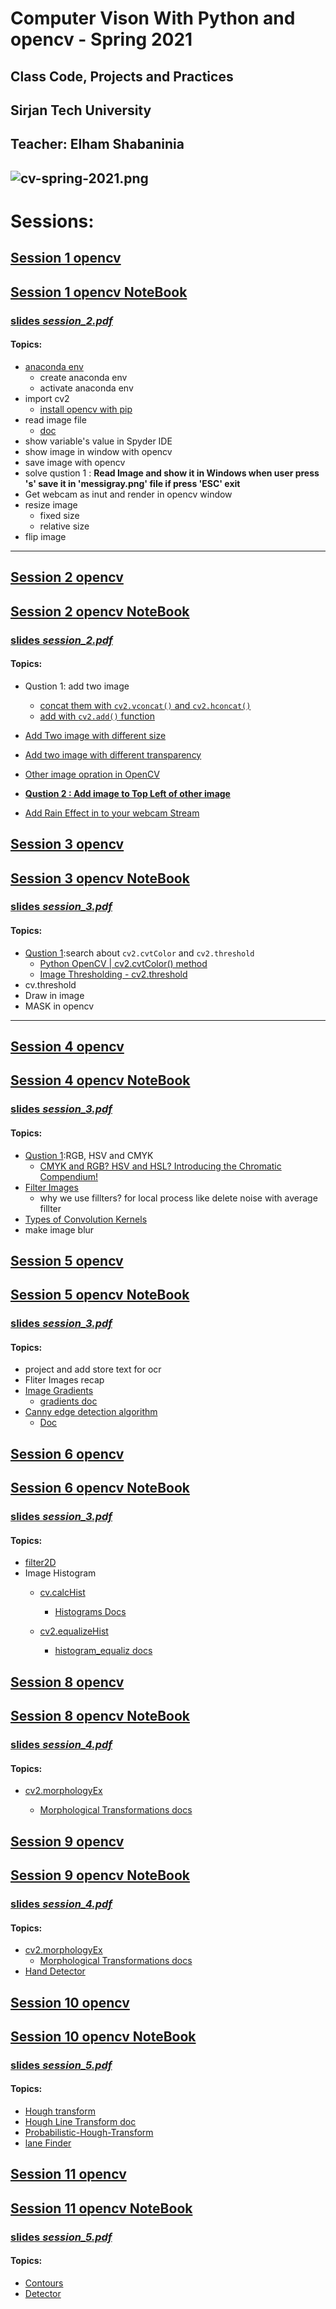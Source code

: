 # Computer Vison With Python and opencv  - Spring 2021 
## Class Code, Projects and Practices
## Sirjan Tech University
## Teacher: Elham Shabaninia

![cv-spring-2021.png](cv-spring-2021.png)
---
# Sessions:

## [Session 1 opencv](notebooks/session_1.md)
## [Session 1 opencv NoteBook](notebooks/session_1.ipynb)
### [slides ***session_2.pdf***](slides/session_2.pdf)
#### Topics:
- [anaconda env](https://docs.conda.io/projects/conda/en/latest/user-guide/tasks/manage-environments.html)
    - create anaconda env
    - activate anaconda env
- import cv2
    - [install opencv with pip](https://pypi.org/project/opencv-python/)
- read image file
    - [doc](https://opencv-python-tutroals.readthedocs.io/en/latest/py_tutorials/py_gui/py_image_display/py_image_display.html)
- show variable's value in Spyder IDE    
- show image in window with opencv
- save image with opencv
- solve qustion 1 : **Read Image and show it in Windows when user press 's' save it in 'messigray.png' file  if  press 'ESC' exit**
- Get webcam as inut and render in opencv window
- resize image
    - fixed size
    - relative size
- flip image

----

## [Session 2 opencv](notebooks/session_2.md)
## [Session 2 opencv NoteBook](notebooks/session_2.ipynb)
### [slides ***session_2.pdf***](slides/session_2.pdf)
#### Topics:

- Qustion 1: add two image
    - [concat them with `cv2.vconcat()` and `cv2.hconcat()`](notebooks/session_2.md#concat-theme-with:)
    - [add with `cv2.add()` function](notebooks/session_2.md#add-two-image-with-cv.add())
- [Add Two image with different size](notebooks/session_2.md#Add-Two-image-with-different-size)
- [Add two image with different transparency](notebooks/session_2.md#add-two-image-with-different-transparency)
- [Other image opration in OpenCV](notebooks/session_2.md#other-image-opration)
- **[Qustion 2 : Add image to Top Left of other image](#Qustion-2-:-Add-image-to-Top-Left-of-other-image)**

- [Add Rain Effect in to your webcam Stream](notebooks/session_2.md#Add-Rain-Effect-in-to-your-webcam-Stream)


## [Session 3 opencv](notebooks/session_3.md)
## [Session 3 opencv NoteBook](notebooks/session_3.ipynb)
### [slides ***session_3.pdf***](slides/session_3.pdf)
#### Topics:
- [Qustion 1](notebooks/session_3.md#Qustion-1):search about `cv2.cvtColor` and `cv2.threshold`
    - [Python OpenCV | cv2.cvtColor() method](https://www.geeksforgeeks.org/python-opencv-cv2-cvtcolor-method/)
    - [Image Thresholding - cv2.threshold](https://docs.opencv.org/master/d7/d4d/tutorial_py_thresholding.html)
- cv.threshold
- Draw in image
- MASK in opencv
----


## [Session 4 opencv](notebooks/session_4.md)
## [Session 4 opencv NoteBook](notebooks/session_4.ipynb)
### [slides ***session_3.pdf***](slides/session_3.pdf)
#### Topics:
- [Qustion 1](notebooks/session_4.md#Qustion-1):RGB, HSV and CMYK
    - [CMYK and RGB? HSV and HSL? Introducing the Chromatic Compendium!](https://dev.to/r4h33m/cmyk-and-rgb-hsv-and-hsl-introducing-the-chromatic-compendium-1d7)
- [Filter Images](notebooks/session_4.md#Filter-Images)
    - why we use fillters? for local process like delete noise with average fillter
- [Types of Convolution Kernels](https://towardsdatascience.com/types-of-convolution-kernels-simplified-f040cb307c37)
- make image blur



## [Session 5 opencv](notebooks/session_5.md)
## [Session 5 opencv NoteBook](notebooks/session_5.ipynb)
### [slides ***session_3.pdf***](slides/session_3.pdf)
#### Topics:
- project and add store text for ocr
- Fliter Images recap
- [Image Gradients](notebooks/session_5.md#Image-Gradients)
    - [gradients doc](https://opencv-python-tutroals.readthedocs.io/en/latest/py_tutorials/py_imgproc/py_gradients/py_gradients.html)
- [Canny edge detection algorithm](notebooks/session_5.md#Canny-edge-detection-algorithm)
    - [Doc](https://opencv-python-tutroals.readthedocs.io/en/latest/py_tutorials/py_imgproc/py_canny/py_canny.html)

## [Session 6 opencv](notebooks/session_6.md)
## [Session 6 opencv NoteBook](notebooks/session_6.ipynb)
### [slides ***session_3.pdf***](slides/session_3.pdf)
#### Topics:
- [filter2D](notebooks/session_6.md#filter2D)
- Image Histogram
    - [cv.calcHist](notebooks/session_6.md#cv.calcHist)
        - [Histograms Docs ](https://docs.opencv.org/master/d1/db7/tutorial_py_histogram_begins.html)
    
    - [cv2.equalizeHist](notebooks/session_6.md#cv2.equalizeHist)
        - [histogram_equaliz docs](https://docs.opencv.org/master/d5/daf/tutorial_py_histogram_equalization.html)

## [Session 8 opencv](notebooks/session_8.md)
## [Session 8 opencv NoteBook](notebooks/session_8.ipynb)
### [slides ***session_4.pdf***](slides/session_4.pdf)
#### Topics:
- [cv2.morphologyEx](notebooks/session_8.md#cv2.morphologyEx)
  
    - [Morphological Transformations docs](https://opencv-python-tutroals.readthedocs.io/en/latest/py_tutorials/py_imgproc/py_morphological_ops/py_morphological_ops.html)


## [Session 9 opencv](notebooks/session_9.md)
## [Session 9 opencv NoteBook](notebooks/session_9.ipynb)
### [slides ***session_4.pdf***](slides/session_4.pdf)
#### Topics:
- [cv2.morphologyEx](notebooks/session_9.md#cv2.morphologyEx)
    - [Morphological Transformations docs](https://opencv-python-tutroals.readthedocs.io/en/latest/py_tutorials/py_imgproc/py_morphological_ops/py_morphological_ops.html)
- [Hand Detector](notebooks/session_9.md#Hand-Detector)



## [Session 10 opencv](notebooks/session_10.md)
## [Session 10 opencv NoteBook](notebooks/session_10.ipynb)
### [slides ***session_5.pdf***](slides/session_5.pdf)
#### Topics:
- [Hough transform](notebooks/session_10.md#Hough-transform)
 - [Hough Line Transform doc](https://docs.opencv.org/3.4/d9/db0/tutorial_hough_lines.html)
- [Probabilistic-Hough-Transform](notebooks/session_10.md#Probabilistic-Hough-Transform)
- [lane Finder](notebooks/session_10.md#lane-Finder)



## [Session 11 opencv](notebooks/session_11.md)
## [Session 11 opencv NoteBook](notebooks/session_11.ipynb)
### [slides ***session_5.pdf***](slides/session_5.pdf)
#### Topics:
- [Contours](notebooks/session_11.md#Contours)
- [Detector](notebooks/session_11.md#Detector)
